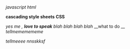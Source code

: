 *javascript*
_html_

**cascading style sheets**
__CSS__

_yes me , **love to speak** blah blah blah blah_
__what to do __
*tellmememememe*

*tellmeeee nnsskksf*
